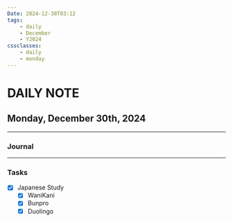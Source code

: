 ```yaml
---
Date: 2024-12-30T03:12
tags:
    - daily
    - December
    - Y2024
cssclasses:
    - daily
    - monday
---
```

# DAILY NOTE
## Monday, December 30th, 2024
***
### Journal

***
### Tasks
- [x] Japanese Study
    - [x] WaniKani
    - [x] Bunpro
    - [x] Duolingo